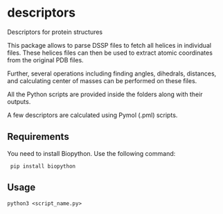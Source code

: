 # descriptors
Descriptors for protein structures

This package allows to parse DSSP files to fetch all helices in individual files. These helices files can then be used to extract atomic coordinates from the original PDB files.

Further, several operations including finding angles, dihedrals, distances, and calculating center of masses can be performed on these files.

All the Python scripts are provided inside the folders along with their outputs.

A few descriptors are calculated using Pymol (.pml) scripts.

## Requirements

You need to install Biopython. Use the following command:

``` pip install biopython```

## Usage

```python3 <script_name.py>```